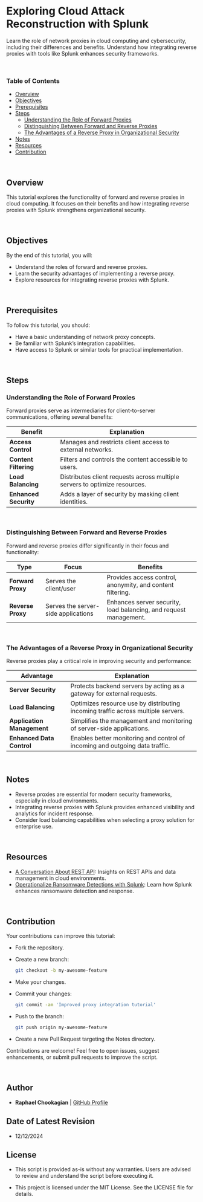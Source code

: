 # Exploring Cloud Attack Reconstruction with Splunk

Learn the role of network proxies in cloud computing and cybersecurity, including their differences and benefits. Understand how integrating reverse proxies with tools like Splunk enhances security frameworks.

<br>

### **Table of Contents**

- [Overview](#overview)
- [Objectives](#objectives)
- [Prerequisites](#prerequisites)
- [Steps](#steps)
  - [Understanding the Role of Forward Proxies](#understanding-the-role-of-forward-proxies)
  - [Distinguishing Between Forward and Reverse Proxies](#distinguishing-between-forward-and-reverse-proxies)
  - [The Advantages of a Reverse Proxy in Organizational Security](#the-advantages-of-a-reverse-proxy-in-organizational-security)
- [Notes](#notes)
- [Resources](#resources)
- [Contribution](#contribution)

<br>

## **Overview**

This tutorial explores the functionality of forward and reverse proxies in cloud computing. It focuses on their benefits and how integrating reverse proxies with Splunk strengthens organizational security.

<br>

## **Objectives**

By the end of this tutorial, you will:

- Understand the roles of forward and reverse proxies.
- Learn the security advantages of implementing a reverse proxy.
- Explore resources for integrating reverse proxies with Splunk.

<br>

## **Prerequisites**

To follow this tutorial, you should:

- Have a basic understanding of network proxy concepts.
- Be familiar with Splunk’s integration capabilities.
- Have access to Splunk or similar tools for practical implementation.

<br>

## **Steps**

### **Understanding the Role of Forward Proxies**

Forward proxies serve as intermediaries for client-to-server communications, offering several benefits:

| Benefit                | Explanation                                                                 |
|------------------------|-----------------------------------------------------------------------------|
| **Access Control**     | Manages and restricts client access to external networks.                  |
| **Content Filtering**  | Filters and controls the content accessible to users.                      |
| **Load Balancing**     | Distributes client requests across multiple servers to optimize resources. |
| **Enhanced Security**  | Adds a layer of security by masking client identities.                     |

<br>

### **Distinguishing Between Forward and Reverse Proxies**

Forward and reverse proxies differ significantly in their focus and functionality:

| Type            | Focus                               | Benefits                                                                 |
|-----------------|------------------------------------|-------------------------------------------------------------------------|
| **Forward Proxy** | Serves the client/user             | Provides access control, anonymity, and content filtering.              |
| **Reverse Proxy** | Serves the server-side applications | Enhances server security, load balancing, and request management.        |

<br>

### **The Advantages of a Reverse Proxy in Organizational Security**

Reverse proxies play a critical role in improving security and performance:

| Advantage                    | Explanation                                                                                 |
|-----------------------------|---------------------------------------------------------------------------------------------|
| **Server Security**         | Protects backend servers by acting as a gateway for external requests.                     |
| **Load Balancing**          | Optimizes resource use by distributing incoming traffic across multiple servers.           |
| **Application Management**  | Simplifies the management and monitoring of server-side applications.                      |
| **Enhanced Data Control**   | Enables better monitoring and control of incoming and outgoing data traffic.               |

<br>

## **Notes**

- Reverse proxies are essential for modern security frameworks, especially in cloud environments.
- Integrating reverse proxies with Splunk provides enhanced visibility and analytics for incident response.
- Consider load balancing capabilities when selecting a proxy solution for enterprise use.

<br>

## **Resources**

- [A Conversation About REST API](https://gist.github.com/brookr/5977550): Insights on REST APIs and data management in cloud environments.
- [Operationalize Ransomware Detections with Splunk](https://www.splunk.com/en_us/blog/industries/operationalize-ransomware-detections-quickly-and-easily-with-splunk.html): Learn how Splunk enhances ransomware detection and response.

<br>

## **Contribution**

Your contributions can improve this tutorial:

- Fork the repository.
- Create a new branch:

  ```bash
  git checkout -b my-awesome-feature
  ```

- Make your changes.
- Commit your changes:

  ```bash
  git commit -am 'Improved proxy integration tutorial'
  ```

- Push to the branch:

  ```bash
  git push origin my-awesome-feature
  ```

- Create a new Pull Request targeting the Notes directory.

Contributions are welcome! Feel free to open issues, suggest enhancements, or submit pull requests to improve the script.

<br>

## **Author**

- **Raphael Chookagian** | [GitHub Profile](https://github.com/cesar-group)

## **Date of Latest Revision**

- 12/12/2024

## **License**

- This script is provided as-is without any warranties. Users are advised to review and understand the script before executing it.

- This project is licensed under the MIT License. See the LICENSE file for details.
